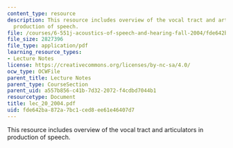 ```yaml
---
content_type: resource
description: This resource includes overview of the vocal tract and articulators in
  production of speech.
file: /courses/6-551j-acoustics-of-speech-and-hearing-fall-2004/fde642ba872a7bc1ced8ee61e46407d7_lec_20_2004.pdf
file_size: 2827396
file_type: application/pdf
learning_resource_types:
- Lecture Notes
license: https://creativecommons.org/licenses/by-nc-sa/4.0/
ocw_type: OCWFile
parent_title: Lecture Notes
parent_type: CourseSection
parent_uid: a557b856-c41b-7d32-2072-f4cdbd7044b1
resourcetype: Document
title: lec_20_2004.pdf
uid: fde642ba-872a-7bc1-ced8-ee61e46407d7
---
```

This resource includes overview of the vocal tract and articulators in production of speech.